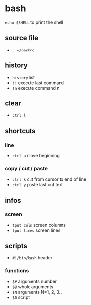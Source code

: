 # bash
`echo $SHELL` to print the shell

## source file
- `. ~/bashrc`

## history
- `history` list
- `!!` execute last command
- `!n` execute command n

## clear
- `ctrl l`

## shortcuts

### line
- `ctrl a` move beginning

### copy / cut / paste
- `ctrl k` cut from cursor to end of line
- `ctrl y` paste last cut text

## infos

### screen
- `tput cols` screen columns
- `tput lines` screen lines

## scripts
- `#!/bin/bash` header

### functions

- `$#` arguments number
- `$@` whole arguments
- `$N` arguments N=1, 2, 3...
- `$0` script
